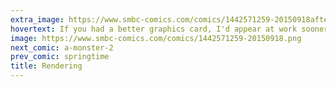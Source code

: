 ```yaml
---
extra_image: https://www.smbc-comics.com/comics/1442571259-20150918after.png
hovertext: If you had a better graphics card, I'd appear at work sooner.
image: https://www.smbc-comics.com/comics/1442571259-20150918.png
next_comic: a-monster-2
prev_comic: springtime
title: Rendering
---
```


